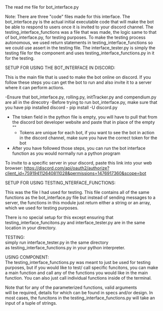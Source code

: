 The read me file for bot_interface.py 

Note: There are three "code" files made for this interface. The bot_interface.py is the actual initial executable code that 
will make the bot be able to respond to users once it is invited to your discord channel. The testing_interface_functions 
was a file that was made, the logic same to that of bot_interface.py, for testing purposes. To make the testing process 
autonomous, we used return statements in testing_interface_functions so we could use assert in the testing file. The 
interface_tester.py is simply the testing file for the component and uses testing_interface_functions.py in it for the testing. 

SETUP FOR USING THE BOT_INTERFACE IN DISCORD:

This is the main file that is used to make the bot online on discord. If you follow these steps you can get the bot to run 
and also invite it to a server where it can perform actions. 

-Ensure that bot_interface.py, rolling.py, initTracker.py and compendium.py are all in the direcotry 
-Before trying to run bot_interface.py, make sure that you have pip installed discord 
    - pip install -U discord.py
- The token field in the python file is empty, you will have to pull that from the discord bot developer website and paste that in place of the empty ""
    - Tokens are unique for each bot, if you want to see the bot in action in the discord channel, make sure you have the correct token for the bot 
- After you have followed those steps, you can run the bot interface function as you would normally run a 
    python program 

To invite to a specific server in your discord, paste this link into your web browser: 
https://discord.com/api/oauth2/authorize?client_id=759194112640811028&permissions=1476917360&scope=bot
    
SETUP FOR USING    TESTING_NTERFACE_FUNCTIONS:

This was the file I had used for testing. This file contains all of the same functions as the bot_interface.py file but instead of sending 
messages to a server, the functions in this module just return either a string or an array, which we used for testing purposes. 

There is no special setup for this except ensuring that testing_interface_funcitons.py and interface_tester.py are in the same 
location in your directory. 

TESTING:   
simply run interface_tester.py in the same directory   
as testing_interface_functions.py in your python interpreter.   

USING COMPONENT:   
The testing_interface_functions.py was meant to just be used for testing purposes, but if you would like to test/ call specific funcitons, you can make a main 
function and call any of the functions you would like in the main function. You can also just call individual functions inside of the terminal. 

Note that for any of the parameterized functions, valid arguments   
will be required, details for which can be found in specs and/or design. 
In most cases, the funcitons in the testing_interface_functions.py will take an 
input of a tuple of strings. 
